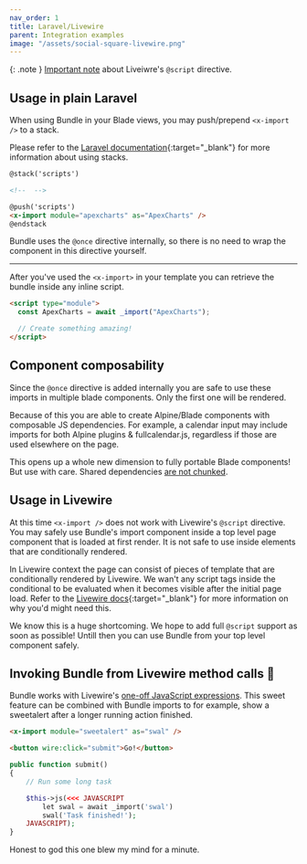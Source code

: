 ```yaml
---
nav_order: 1
title: Laravel/Livewire
parent: Integration examples
image: "/assets/social-square-livewire.png"
---
```


{: .note }
[Important note](https://laravel-bundle.dev/integrations/laravel-livewire.html#usage-in-livewire) about Liveiwre's `@script` directive.

## Usage in plain Laravel

When using Bundle in your Blade views, you may push/prepend `<x-import />` to a stack.

Please refer to the [Laravel documentation](https://laravel.com/docs/10.x/blade#stacks){:target="\_blank"} for more information about using stacks.

```html
@stack('scripts')

<!--  -->

@push('scripts')
<x-import module="apexcharts" as="ApexCharts" />
@endstack
```

Bundle uses the `@once` directive internally, so there is no need to wrap the component in this directive yourself.

---

After you've used the `<x-import>` in your template you can retrieve the bundle inside any inline script.

```html
<script type="module">
  const ApexCharts = await _import("ApexCharts");

  // Create something amazing!
</script>
```

## Component composability

Since the `@once` directive is added internally you are safe to use these imports in multiple blade components. Only the first one will be rendered.

Because of this you are able to create Alpine/Blade components with composable JS dependencies. For example, a calendar input may include imports for both Alpine plugins & fullcalendar.js, regardless if those are used elsewhere on the page.

This opens up a whole new dimension to fully portable Blade components! But use with care. Shared dependencies [are not chunked](https://laravel-bundle.dev/caveats.html#code-splitting).

## Usage in Livewire

At this time `<x-import />` does not work with Livewire's `@script` directive. You may safely use Bundle's import component inside a top level page component that is loaded at first render. It is not safe to use inside elements that are conditionally rendered.

In Livewire context the page can consist of pieces of template that are conditionally rendered by Livewire. We wan't any script tags inside the conditional to be evaluated when it becomes visible after the initial page load. Refer to the [Livewire docs](https://livewire.laravel.com/docs/javascript#using-javascript-in-livewire-components){:target="\_blank"} for more information on why you'd might need this.

We know this is a huge shortcoming. We hope to add full `@script` support as soon as possible! Untill then you can use Bundle from your top level component safely.

## Invoking Bundle from Livewire method calls 🤯

Bundle works with Livewire's [one-off JavaScript expressions](https://livewire.laravel.com/docs/actions#evaluating-one-off-javascript-expressions). This sweet feature can be combined with Bundle imports to for example, show a sweetalert after a longer running action finished.

```html
<x-import module="sweetalert" as="swal" />

<button wire:click="submit">Go!</button>
```

```php
public function submit()
{
    // Run some long task

    $this->js(<<< JAVASCRIPT
        let swal = await _import('swal')
        swal('Task finished!');
    JAVASCRIPT);
}
```

Honest to god this one blew my mind for a minute.
